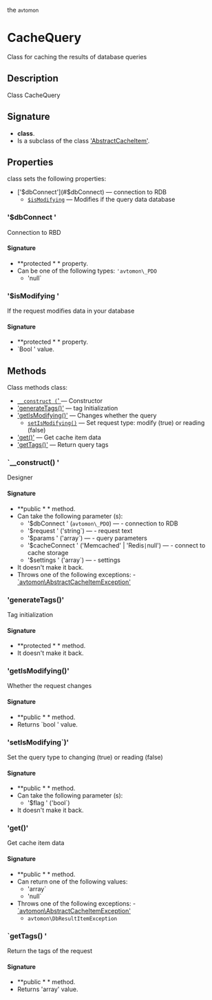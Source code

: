 the <small>avtomon</small>

CacheQuery
==========

Class for caching the results of database queries

Description
-----------

Class CacheQuery

Signature
---------

- **class**.
- Is a subclass of the class ['AbstractCacheItem'](../avtomon/AbstractCacheItem.md).

Properties
----------

class sets the following properties:

- ['$dbConnect'](#$dbConnect) &mdash; connection to RDB
  - [`$isModifying`](#$isModifying) &mdash; Modifies if the query data database

### '$dbConnect '<a name= "dbConnect" ></a>

Connection to RBD

#### Signature

- **protected * * property.
- Can be one of the following types:
    `'avtomon\_PDO`
    - 'null`

### '$isModifying '<a name= "isModifying" ></a>

If the request modifies data in your database

#### Signature

- **protected * * property.
- `Bool ' value.

Methods
-------

Class methods class:

  - [`__construct (`' ](#__construct) &mdash; Constructor
- ['generateTags()'](#generateTags) &mdash; tag Initialization
- ['getIsModifying()'](#getIsModifying) &mdash; Changes whether the query
  - [`setIsModifying()`](#setIsModifying) &mdash; Set request type: modify (true) or reading (false)
- ['get()'](#get) &mdash; Get cache item data
- ['getTags()'](#getTags) &mdash; Return query tags

### `__construct() '<a name= "__construct " ></a>

Designer

#### Signature

- **public * * method.
- Can take the following parameter (s):
    - '$dbConnect ' (`avtomon\_PDO`) &mdash; - connection to RDB
    - '$request ' ('string`) &mdash; - request text
    - '$params ' ('array`) &mdash; - query parameters
    - '$cacheConnect ' ('Memcached' | 'Redis`|`null') &mdash; - connect to cache storage
    - '$settings ' ('array`) &mdash; - settings
- It doesn't make it back.
- Throws one of the following exceptions:
      - [`avtomon\AbstractCacheItemException'](../avtomon/AbstractCacheItemException.md)

### 'generateTags()' <a name= "generateTags" ></a>

Tag initialization

#### Signature

- **protected * * method.
- It doesn't make it back.

### 'getIsModifying()' <a name= "getIsModifying" ></a>

Whether the request changes

#### Signature

- **public * * method.
- Returns `bool ' value.

### 'setIsModifying`)' <a name= "setIsModifying" ></a>

Set the query type to changing (true) or reading (false)

#### Signature

- **public * * method.
- Can take the following parameter (s):
    - '$flag ' ('bool`)
- It doesn't make it back.

### 'get()' <a name= ' get ' ></a>

Get cache item data

#### Signature

- **public * * method.
- Can return one of the following values:
    - 'array`
    - 'null`
- Throws one of the following exceptions:
      - [`avtomon\AbstractCacheItemException'](../avtomon/AbstractCacheItemException.md)
    - `avtomon\DbResultItemException`

### `getTags() '<a name= "getTags" ></a>

Return the tags of the request

#### Signature

- **public * * method.
- Returns 'array' value.

